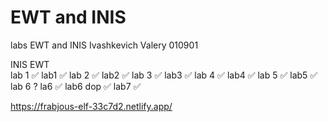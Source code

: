 # EWT and INIS
labs EWT and INIS Ivashkevich Valery 010901

INIS             EWT   
lab 1 ✅         lab1  ✅
lab 2 ✅         lab2  ✅
lab 3 ✅         lab3  ✅
lab 4 ✅         lab4  ✅
lab 5 ✅         lab5  ✅
lab 6 ?          la6   ✅  lab6 dop ✅
                 lab7  ✅


https://frabjous-elf-33c7d2.netlify.app/
